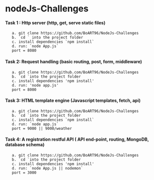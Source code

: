 #  nodeJs-Challenges

#### Task 1 : Http server (http, get, serve static files)

       a. git clone https://github.com/BoART96/NodeJs-Challenges
       b. `cd ` into the project folder
       c. install dependencies `npm install`
       d. run: `node App.js`
       port = 8080
       
       
       
       
#### Task 2: Request handling (basic routing, post, form, middleware)

       a. git clone https://github.com/BoART96/NodeJs-Challenges
       b. `cd `into the project folder
       c. install dependencies 'npm install'
       d. run: 'node app.js'
       port = 8000
       
       
       
       
#### Task 3: HTML template engine  (Javascript templates, fetch, api)

       a. git clone https://github.com/BoART96/NodeJs-Challenges
       b. `cd `into the project folder
       c. install dependencies `npm install`
       d. run: `node app.js` 
       port = 9000 || 9000/weather
 
 
 
 
 
 #### Task 4: A registration restful API ( API end-point, routing, MongoDB, database schema)
 
       a. git clone https://github.com/BoART96/NodeJs-Challenges
       b. `cd `into the project folder
       c. install dependencies 'npm install'
       d. run: `node App.js || nodemon` 
       port = 3000
